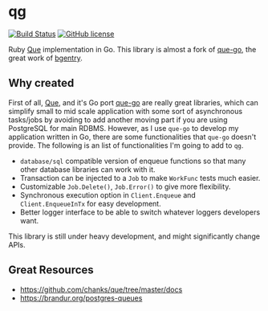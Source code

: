 # qg

[![Build Status](https://travis-ci.org/achiku/qg.svg?branch=master)](https://travis-ci.org/achiku/qg)
[![GitHub license](https://img.shields.io/badge/license-MIT-blue.svg)](https://raw.githubusercontent.com/achiku/qg/master/LICENSE)

Ruby [Que](https://github.com/chanks/que) implementation in Go. This library is almost a fork of [que-go](https://github.com/bgentry/que-go), the great work of [bgentry](https://github.com/bgentry).


## Why created

First of all, [Que](https://github.com/chanks/que), and it's Go port [que-go](https://github.com/bgentry/que-go) are really great libraries, which can simplify small to mid scale application with some sort of asynchronous tasks/jobs by avoiding to add another moving part if you are using PostgreSQL for main RDBMS. However, as I use `que-go` to develop my application written in Go, there are some functionalities that `que-go` doesn't provide. The following is an list of functionalities I'm going to add to `qg`.

- `database/sql` compatible version of enqueue functions so that many other database libraries can work with it.
- Transaction can be injected to a `Job` to make `WorkFunc` tests much easier.
- Customizable `Job.Delete()`, `Job.Error()` to give more flexibility.
- Synchronous execution option in `Client.Enqueue` and `Client.EnqueueInTx` for easy development.
- Better logger interface to be able to switch whatever loggers developers want. 

This library is still under heavy development, and might significantly change APIs.


## Great Resources

- https://github.com/chanks/que/tree/master/docs
- https://brandur.org/postgres-queues
